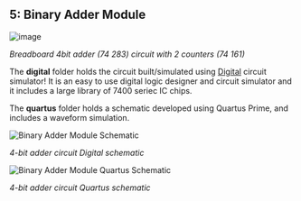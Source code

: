 ## 5: Binary Adder Module

![image](https://github.com/pietrea2/7400-Series-IC-And-Transistor-Digital-Circuits/assets/60241038/8e63443f-0247-4fae-abcf-2170d0e69f96)

*Breadboard 4bit adder (74 283) circuit with 2 counters (74 161)*

The **digital** folder holds the circuit built/simulated using [Digital](https://github.com/hneemann/Digital) circuit simulator! It is an easy to use digital logic designer and circuit simulator and it includes a large library of 7400 seriec IC chips.

The **quartus** folder holds a schematic developed using Quartus Prime, and includes a waveform simulation.


![Binary Adder Module Schematic](https://github.com/pietrea2/7400-Series-IC-Digital-Circuits/blob/main/5_Binary_Adder_Module/binary_adder_4bit_digital_schematic.png)

*4-bit adder circuit Digital schematic*

![Binary Adder Module Quartus Schematic](https://github.com/pietrea2/7400-Series-IC-Digital-Circuits/blob/main/5_Binary_Adder_Module/binary_adder_4bit_quartus_schematic.png)

*4-bit adder circuit Quartus schematic*
